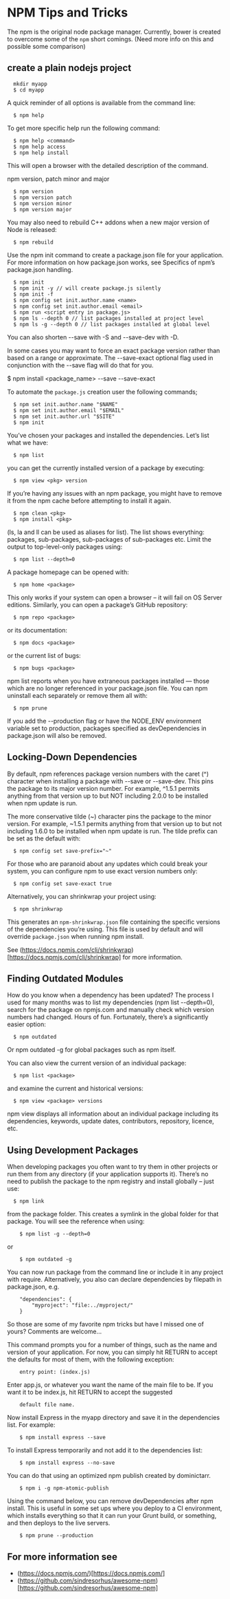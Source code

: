 # NPM Tips and Tricks

The npm is the original node package manager. Currently, bower is created to overcome some of the `npm` short comings. (Need more info on this and possible some comparison)

## create a plain nodejs project

```
  mkdir myapp
  $ cd myapp
```

A quick reminder of all options is available from the command line:

```
  $ npm help
```

To get more specific help run the following command:
```
  $ npm help <command>
  $ npm help access
  $ npm help install
```
This will open a browser with the detailed description of the command.

npm version, patch minor and major
```
  $ npm version
  $ npm version patch
  $ npm version minor
  $ npm version major
```
You may also need to rebuild C++ addons when a new major version of Node is released:
```
  $ npm rebuild
```
Use the npm init command to create a package.json file for your application. For more information on how package.json works, see Specifics of npm’s package.json handling.
```
  $ npm init
  $ npm init -y // will create package.js silently
  $ npm init -f
  $ npm config set init.author.name <name>
  $ npm config set init.author.email <email>
  $ npm run <script entry in package.js>
  $ npm ls --depth 0 // list packages installed at project level
  $ npm ls -g --depth 0 // list packages installed at global level
```
You can also shorten --save with -S and --save-dev with -D.

In some cases you may want to force an exact package version rather than based on a range or approximate. The --save-exact optional flag used in conjunction with the --save flag will do that for you.

  $ npm install <package_name> --save --save-exact

To automate the `package.js` creation user the following commands;

```
  $ npm set init.author.name "$NAME"
  $ npm set init.author.email "$EMAIL"
  $ npm set init.author.url "$SITE"
  $ npm init
```

You’ve chosen your packages and installed the dependencies. Let’s list what we have:
```
  $ npm list
```
you can get the currently installed version of a package by executing:
```
  $ npm view <pkg> version
```
If you’re having any issues with an npm package, you might have to remove it from the npm cache before attempting to install it again.
```
  $ npm clean <pkg>
  $ npm install <pkg>
```
(ls, la and ll can be used as aliases for list).
The list shows everything: packages, sub-packages, sub-packages of sub-packages etc. Limit the output to top-level-only packages using:

```
  $ npm list --depth=0
```
A package homepage can be opened with:
```
  $ npm home <package>
```
This only works if your system can open a browser – it will fail on OS Server editions. Similarly, you can open a package’s GitHub repository:
```
  $ npm repo <package>
```
or its documentation:
```
  $ npm docs <package>
```
or the current list of bugs:
```
  $ npm bugs <package>
```
npm list reports when you have extraneous packages installed — those which are no longer referenced in your package.json file. You can npm uninstall each separately or remove them all with:
```
  $ npm prune
```
If you add the --production flag or have the NODE_ENV environment variable set to production, packages specified as devDependencies in package.json will also be removed.

## Locking-Down Dependencies

By default, npm references package version numbers with the caret (^) character when installing a package with --save or --save-dev. This pins the package to its major version number. For example, ^1.5.1 permits anything from that version up to but NOT including 2.0.0 to be installed when npm update is run.

The more conservative tilde (~) character pins the package to the minor version. For example, ~1.5.1 permits anything from that version up to but not including 1.6.0 to be installed when npm update is run. The tilde prefix can be set as the default with:
```
  $ npm config set save-prefix="~"
```
For those who are paranoid about any updates which could break your system, you can configure npm to use exact version numbers only:
```
  $ npm config set save-exact true
```
Alternatively, you can shrinkwrap your project using:
```
  $ npm shrinkwrap
```
This generates an `npm-shrinkwrap.json` file containing the specific versions of the dependencies you’re using. This file is used by default and will override `package.json` when running npm install.

See (https://docs.npmjs.com/cli/shrinkwrap)[https://docs.npmjs.com/cli/shrinkwrap] for more information.

## Finding Outdated Modules

How do you know when a dependency has been updated? The process I used for many months was to list my dependencies (npm list --depth=0), search for the package on npmjs.com and manually check which version numbers had changed. Hours of fun. Fortunately, there’s a significantly easier option:
```
  $ npm outdated
```
Or npm outdated -g for global packages such as npm itself.

You can also view the current version of an individual package:
```
  $ npm list <package>
```
and examine the current and historical versions:
```
  $ npm view <package> versions
```
npm view <package> displays all information about an individual package including its dependencies, keywords, update dates, contributors, repository, licence, etc.

## Using Development Packages

When developing packages you often want to try them in other projects or run them from any directory (if your application supports it). There’s no need to publish the package to the npm registry and install globally – just use:
```
  $ npm link
```
from the package folder. This creates a symlink in the global folder for that package. You will see the reference when using:
```
	$ npm list -g --depth=0
```
or
```
	$ npm outdated -g
```
You can now run package from the command line or include it in any project with require.
Alternatively, you also can declare dependencies by filepath in package.json, e.g.
```
	"dependencies": {
		"myproject": "file:../myproject/"
	}
```
So those are some of my favorite npm tricks but have I missed one of yours? Comments are welcome…

This command prompts you for a number of things, such as the name and version of your application. For now, you can simply hit RETURN to accept the defaults for most of them, with the following exception:
```
	entry point: (index.js)
```
Enter app.js, or whatever you want the name of the main file to be. If you want it to be index.js, hit RETURN to accept the suggested     
```
	default file name.
```
Now install Express in the myapp directory and save it in the dependencies list. For example:
```
	$ npm install express --save
```
To install Express temporarily and not add it to the dependencies list:
```
	$ npm install express --no-save
```
You can do that using an optimized npm publish created by dominictarr.
```
	$ npm i -g npm-atomic-publish
```
Using the command below, you can remove devDependencies after npm install. This is useful in some set ups where you deploy to a CI environment, which installs everything so that it can run your Grunt build, or something, and then deploys to the live servers.

```
	$ npm prune --production
```

## For more information see
* (https://docs.npmjs.com/)[https://docs.npmjs.com/]
* (https://github.com/sindresorhus/awesome-npm)[https://github.com/sindresorhus/awesome-npm]
